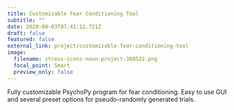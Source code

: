 ```yaml
---
title: Customizable Fear Conditioning Tool
subtitle: ""
date: 2020-08-03T07:41:12.721Z
draft: false
featured: false
external_link: project/customizable-fear-conditioning-tool
image:
  filename: stress-icons-noun-project-368522.png
  focal_point: Smart
  preview_only: false
---
```

Fully customizable PsychoPy program for fear conditioning. Easy to use GUI and several preset options for pseudo-randomly generated trials.